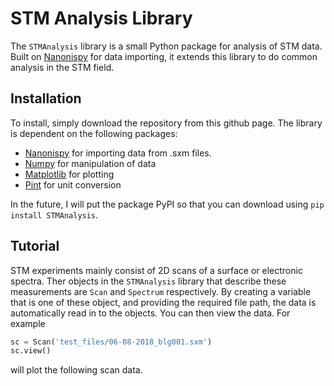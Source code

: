 # STM Analysis Library

The `STMAnalysis` library is a small Python package for analysis of STM data. Built on [Nanonispy](https://github.com/underchemist/nanonispy) for data importing, it extends this library to do common analysis in the STM field.

## Installation

To install, simply download the repository from this github page. The library is dependent on the following packages:

* [Nanonispy](https://github.com/underchemist/nanonispy) for importing data from .sxm files.
* [Numpy](www.numpy.org) for manipulation of data
* [Matplotlib](https://matplotlib.org) for plotting
* [Pint](https://pint.readthedocs.io/en/latest/) for unit conversion

In the future, I will put the package PyPI so that you can download using `pip install STMAnalysis`.

## Tutorial

STM experiments mainly consist of 2D scans of a surface or electronic spectra. Ther objects in the `STMAnalysis` library that describe these measurements are `Scan` and `Spectrum` respectively. By creating a variable that is one of these object, and providing the required file path, the data is automatically read in to the objects. You can then view the data. For example

```python
sc = Scan('test_files/06-08-2018_blg001.sxm')
sc.view()
```

will plot the following scan data.

[ExampleScan]: images/example_scan.png "Dirty Gold"
